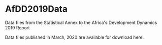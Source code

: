 # AfDD2019Data
Data files from the Statistical Annex to the Africa's Development Dynamics 2019 Report

Data files published in March, 2020 are available for download here.
